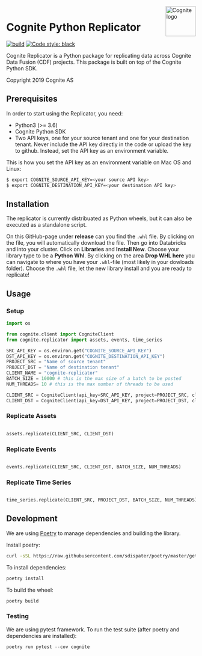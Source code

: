 <a href="https://cognite.com/">
    <img src="https://github.com/cognitedata/cognite-python-docs/blob/master/img/cognite_logo.png" alt="Cognite logo" title="Cognite" align="right" height="80" />
</a>

# Cognite Python Replicator
[![build](https://webhooks.dev.cognite.ai/build/buildStatus/icon?job=github-builds/cognite-replicator/master)](https://jenkins.cognite.ai/job/github-builds/job/cognite-replicator/job/master/)
[![Code style: black](https://img.shields.io/badge/code%20style-black-000000.svg)](https://github.com/ambv/black)

Cognite Replicator is a Python package for replicating data across Cognite Data Fusion (CDF) projects. This package is
built on top of the Cognite Python SDK.

Copyright 2019 Cognite AS

## Prerequisites
In order to start using the Replicator, you need:
* Python3 (>= 3.6)
* Cognite Python SDK
* Two API keys, one for your source tenant and one for your destination tenant. Never include the API key directly in the code or upload the key to github. Instead, set the API key as an environment variable.

This is how you set the API key as an environment variable on Mac OS and Linux:
```bash
$ export COGNITE_SOURCE_API_KEY=<your source API key>
$ export COGNITE_DESTINATION_API_KEY=<your destination API key>
```

## Installation
The replicator is currently distribuated as Python wheels, but it can also be executed as a standalone script.

On this GitHub-page under **release** can you find the `.whl` file. By clicking on the file, you will automatically download the file. Then go into Databricks and into your cluster. Click on **Libraries** and **Install New**.  Choose your library type to be a **Python Whl**. By clicking on the area **Drop WHL here** you can navigate to where you have your `.whl`-file (most likely in your dowloads folder). Choose the `.whl` file, let the new library install and you are ready to replicate!

## Usage

### Setup
```python
import os

from cognite.client import CogniteClient
from cognite.replicator import assets, events, time_series

SRC_API_KEY = os.environ.get("COGNITE_SOURCE_API_KEY")
DST_API_KEY = os.environ.get("COGNITE_DESTINATION_API_KEY")
PROJECT_SRC = "Name of source tenant"
PROJECT_DST = "Name of destination tenant"
CLIENT_NAME = "cognite-replicator"
BATCH_SIZE = 10000 # this is the max size of a batch to be posted
NUM_THREADS= 10 # this is the max number of threads to be used

CLIENT_SRC = CogniteClient(api_key=SRC_API_KEY, project=PROJECT_SRC, client_name=CLIENT_NAME)
CLIENT_DST = CogniteClient(api_key=DST_API_KEY, project=PROJECT_DST, client_name=CLIENT_NAME, timeout=90)
```

### Replicate Assets
```python

assets.replicate(CLIENT_SRC, CLIENT_DST)
```

### Replicate Events
```python

events.replicate(CLIENT_SRC, CLIENT_DST, BATCH_SIZE, NUM_THREADS)
```

### Replicate Time Series
```python

time_series.replicate(CLIENT_SRC, PROJECT_DST, BATCH_SIZE, NUM_THREADS)
```

## Development
We are using [Poetry](https://poetry.eustace.io/) to manage dependencies and building the library.

Install poetry:
```bash
curl -sSL https://raw.githubusercontent.com/sdispater/poetry/master/get-poetry.py | python
```

To install dependencies:
```bash
poetry install
```

To build the wheel:
```bash
poetry build
```

### Testing
We are using pytest framework. To run the test suite (after poetry and dependencies are installed):

```python
poetry run pytest --cov cognite
```
